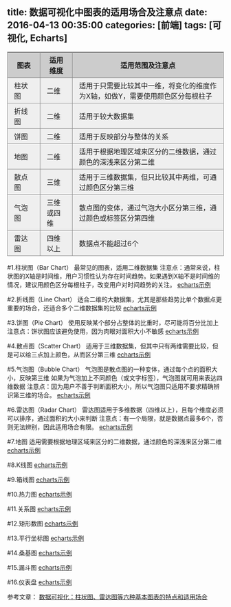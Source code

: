 title: 数据可视化中图表的适用场合及注意点
date: 2016-04-13 00:35:00
categories: [前端]
tags: [可视化, Echarts]
---
<style>table{border-collapse:collapse;border-spacing:0;border-left:1px solid #888;border-top:1px solid #888;background:#efefef}th,td{border-right:1px solid #888;border-bottom:1px solid #888;padding:5px 15px}th{font-weight:700;background:#ccc}</style><table><tr><th width="15%">图表</th><th width="15%">适用维度</th><th>适用范围及注意点</th></tr><tr><td>柱状图</td><td>二维</td><td>适用于只需要比较其中一维，将变化的维度作为X轴，如做Y，需要使用颜色区分每根柱子</td></tr><tr><td>折线图</td><td>二维</td><td>适用于较大数据集</td></tr><tr><td>饼图</td><td>二维</td><td>适用于反映部分与整体的关系</td></tr><tr><td>地图</td><td>二维</td><td>适用于根据地理区域来区分的二维数据，通过颜色的深浅来区分第二维</td></tr><tr><td>散点图</td><td>三维</td><td>适用于三维数据集，但只比较其中两维，可通过颜色区分第三维</td></tr><tr><td>气泡图</td><td>三维或四维</td><td>散点图的变体，通过气泡大小区分第三维，通过颜色或标签区分第四维</td></tr><tr><td>雷达图</td><td>四维以上</td><td>数据点不能超过6个</td></tr></table>
<!--more-->

#1.柱状图（Bar Chart）
最常见的图表，适用二维数据集
注意点：通常来说，柱状图的X轴是时间维，用户习惯性认为存在时间趋势。如果遇到X轴不是时间维的情况，建议用颜色区分每根柱子，改变用户对时间趋势的关注。
[echarts示例](http://echarts.baidu.com/examples.html#chart-type-bar)

#2.折线图（Line Chart）
适合二维的大数据集，尤其是那些趋势比单个数据点更重要的场合，还适合多个二维数据集的比较
[echarts示例](http://echarts.baidu.com/examples.html#chart-type-line)

#3.饼图（Pie Chart）
使用反映某个部分占整体的比重时，尽可能将百分比加上
注意点：饼状图应该避免使用，因为肉眼对面积大小不敏感
[echarts示例](http://echarts.baidu.com/examples.html#chart-type-pie)

#4.散点图（Scatter Chart）
适用于三维数据集，但其中只有两维需要比较，但是可以给三点加上颜色，从而区分第三维
[echarts示例](http://echarts.baidu.com/examples.html#chart-type-scatter)

#5.气泡图（Bubble Chart）
气泡图是散点图的一种变体，通过每个点的面积大小，反映第三维
如果为气泡加上不同颜色（或文字标签），气泡图就可用来表达四维数据
注意点：因为用户不善于判断面积大小，所以气泡图只适用不要求精确辨识第三维的场合。
[echarts示例]()

#6.雷达图（Radar Chart）
雷达图适用于多维数据（四维以上），且每个维度必须可以排序，通过面积的大小来判断
注意点：有一个局限，就是数据点最多6个，否则无法辨别，因此适用场合有限。
[echarts示例](http://echarts.baidu.com/examples.html#chart-type-radar)

#7.地图
适用需要根据地理区域来区分的二维数据，通过颜色的深浅来区分第二维
[echarts示例](http://echarts.baidu.com/examples.html#chart-type-map)

#8.K线图
[echarts示例](http://echarts.baidu.com/examples.html#chart-type-candlestick)

#9.箱线图
[echarts示例](http://echarts.baidu.com/examples.html#chart-type-boxplot)

#10.热力图
[echarts示例](http://echarts.baidu.com/examples.html#chart-type-heatmap)

#11.关系图
[echarts示例](http://echarts.baidu.com/examples.html#chart-type-graph)

#12.矩形数图
[echarts示例](http://echarts.baidu.com/examples.html#chart-type-treemap)

#13.平行坐标图
[echarts示例](http://echarts.baidu.com/examples.html#chart-type-parallel)

#14.桑基图
[echarts示例](http://echarts.baidu.com/examples.html#chart-type-sankey)

#15.漏斗图
[echarts示例](http://echarts.baidu.com/examples.html#chart-type-funnel)

#16.仪表盘
[echarts示例](http://echarts.baidu.com/examples.html#chart-type-gauge)


参考文章：
[数据可视化：柱状图、雷达图等六种基本图表的特点和适用场合](http://www.36dsj.com/archives/17702)
